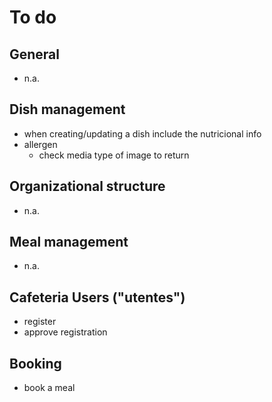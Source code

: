 # To do

## General

- n.a.

## Dish management

- when creating/updating a dish include the nutricional info
- allergen
	- check media type of image to return

## Organizational structure

- n.a.

## Meal management

- n.a.

## Cafeteria Users ("utentes")

- register
- approve registration

## Booking

- book a meal